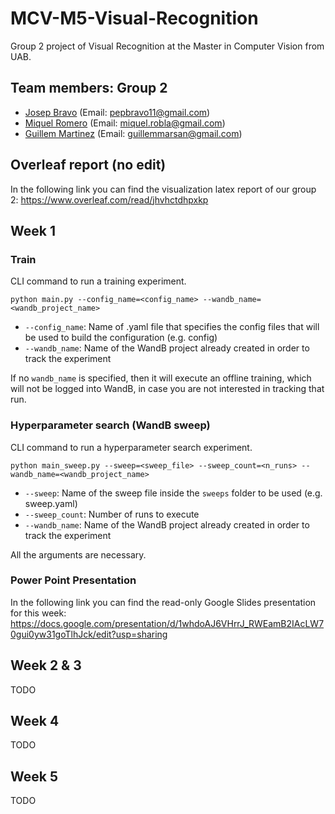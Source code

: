 # MCV-M5-Visual-Recognition

Group 2 project of Visual Recognition at the Master in Computer Vision from UAB.
## Team members: Group 2
* [Josep Bravo](https://github.com/LeBrav) (Email: pepbravo11@gmail.com)
* [Miquel Romero](https://github.com/0Miquel) (Email: miquel.robla@gmail.com)
* [Guillem Martinez](https://github.com/guillem-ms) (Email: guillemmarsan@gmail.com)
## Overleaf report (no edit)
In the following link you can find the visualization latex report of our group 2:
https://www.overleaf.com/read/jhvhctdhpxkp


## Week 1
### Train
CLI command to run a training experiment.
```
python main.py --config_name=<config_name> --wandb_name=<wandb_project_name>
```
- ``--config_name``: Name of .yaml file that specifies the config files 
that will be used to build the configuration (e.g. config)
- ``--wandb_name``: Name of the WandB project already created in order to track
the experiment

If no ``wandb_name`` is specified, then it will execute an offline training, which will
not be logged into WandB, in case you are not interested in tracking that run.

### Hyperparameter search (WandB sweep)
CLI command to run a hyperparameter search experiment.
```
python main_sweep.py --sweep=<sweep_file> --sweep_count=<n_runs> --wandb_name=<wandb_project_name>
```
- ``--sweep``: Name of the sweep file inside the ``sweeps`` folder to be used (e.g. sweep.yaml)
- ``--sweep_count``: Number of runs to execute
- ``--wandb_name``: Name of the WandB project already created in order to track
the experiment

All the arguments are necessary.

### Power Point Presentation
In the following link you can find the read-only Google Slides presentation for this week:
https://docs.google.com/presentation/d/1whdoAJ6VHrrJ_RWEamB2IAcLW70gui0yw31goTlhJck/edit?usp=sharing


## Week 2 & 3
TODO

## Week 4
TODO

## Week 5
TODO

